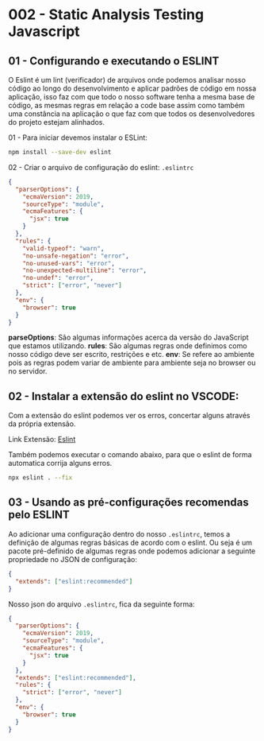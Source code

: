 # 002 - Static Analysis Testing Javascript

## 01 - Configurando e executando o ESLINT
O Eslint é um lint (verificador) de arquivos onde podemos analisar nosso código ao longo do desenvolvimento e aplicar padrões de código em nossa aplicação, isso faz com que todo o nosso software tenha a mesma base de código, as mesmas regras em relação a code base assim como também uma constância na aplicação o que faz com que todos os desenvolvedores do projeto estejam alinhados.

01 - Para iniciar devemos instalar o ESLint:
```bash
npm install --save-dev eslint
```

02 - Criar o arquivo de configuração do eslint: ```.eslintrc```
```json
{
  "parserOptions": {
    "ecmaVersion": 2019,
    "sourceType": "module",
    "ecmaFeatures": {
      "jsx": true
    }
  },
  "rules": {
    "valid-typeof": "warn",
    "no-unsafe-negation": "error",
    "no-unused-vars": "error",
    "no-unexpected-multiline": "error",
    "no-undef": "error",
    "strict": ["error", "never"]
  },
  "env": {
    "browser": true
  }
}
```

**parseOptions**: São algumas informações acerca da versão do JavaScript que estamos utilizando.
**rules**: São algumas regras onde definimos como nosso código deve ser escrito, restrições e etc.
**env**: Se refere ao ambiente pois as regras podem variar de ambiente para ambiente seja no browser ou no servidor.

## 02 - Instalar a extensão do eslint no VSCODE:
Com a extensão do eslint podemos ver os erros, concertar alguns através da própria extensão.

Link Extensão: [Eslint](https://marketplace.visualstudio.com/items?itemName=dbaeumer.vscode-eslint)

Também podemos executar o comando abaixo, para que o eslint de forma automatica corrija alguns erros.

```bash
npx eslint . --fix
```


## 03 - Usando as pré-configurações recomendas pelo ESLINT
Ao adicionar uma configuração dentro do nosso ```.eslintrc```, temos a definição de algumas regras básicas de acordo com o eslint. Ou seja é um pacote pré-definido de algumas regras onde podemos adicionar a seguinte propriedade no JSON de configuração:
```json
{
  "extends": ["eslint:recommended"]
}
```

Nosso json do arquivo ```.eslintrc```, fica da seguinte forma:
```json
{
  "parserOptions": {
    "ecmaVersion": 2019,
    "sourceType": "module",
    "ecmaFeatures": {
      "jsx": true
    }
  },
  "extends": ["eslint:recommended"],
  "rules": {
    "strict": ["error", "never"]
  },
  "env": {
    "browser": true
  }
}
```